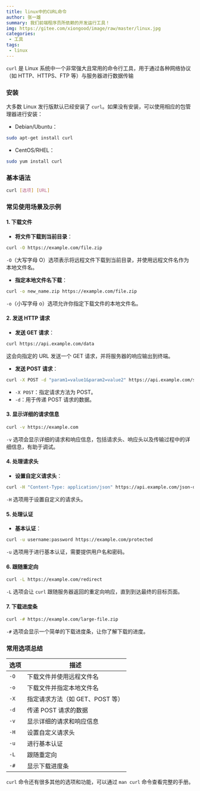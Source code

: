 ```yaml
---
title: linux中的CURL命令
author: 张一雄
summary: 我们前端程序员所依赖的开发运行工具！
img: https://gitee.com/xiongood/image/raw/master/linux.jpg
categories:
 - 工具
tags:
 - linux
---
```


`curl` 是 Linux 系统中一个非常强大且常用的命令行工具，用于通过各种网络协议（如 HTTP、HTTPS、FTP 等）与服务器进行数据传输

### 安装

大多数 Linux 发行版默认已经安装了 `curl`。如果没有安装，可以使用相应的包管理器进行安装：

- Debian/Ubuntu：

```bash
sudo apt-get install curl
```

- CentOS/RHEL：

```bash
sudo yum install curl
```

### 基本语法

```bash
curl [选项] [URL]
```

### 常见使用场景及示例

#### 1. 下载文件

- **将文件下载到当前目录**：

```bash
curl -O https://example.com/file.zip
```

`-O`（大写字母 O）选项表示将远程文件下载到当前目录，并使用远程文件名作为本地文件名。

- **指定本地文件名下载**：

```bash
curl -o new_name.zip https://example.com/file.zip
```

`-o`（小写字母 o）选项允许你指定下载文件的本地文件名。

#### 2. 发送 HTTP 请求

- **发送 GET 请求**：

```bash
curl https://api.example.com/data
```

这会向指定的 URL 发送一个 GET 请求，并将服务器的响应输出到终端。

- **发送 POST 请求**：

```bash
curl -X POST -d "param1=value1&param2=value2" https://api.example.com/submit
```

- `-X POST`：指定请求方法为 POST。
- `-d`：用于传递 POST 请求的数据。

#### 3. 显示详细的请求信息

```bash
curl -v https://example.com
```

`-v` 选项会显示详细的请求和响应信息，包括请求头、响应头以及传输过程中的详细信息，有助于调试。

#### 4. 处理请求头

- **设置自定义请求头**：

```bash
curl -H "Content-Type: application/json" https://api.example.com/json-data
```

`-H` 选项用于设置自定义的请求头。

#### 5. 处理认证

- **基本认证**：

```bash
curl -u username:password https://example.com/protected
```

`-u` 选项用于进行基本认证，需要提供用户名和密码。

#### 6. 跟随重定向

```bash
curl -L https://example.com/redirect
```

`-L` 选项会让 `curl` 跟随服务器返回的重定向响应，直到到达最终的目标页面。

#### 7. 下载进度条

```bash
curl -# https://example.com/large-file.zip
```

`-#` 选项会显示一个简单的下载进度条，让你了解下载的进度。

### 常用选项总结

| 选项 | 描述                            |
| ---- | ------------------------------- |
| `-O` | 下载文件并使用远程文件名        |
| `-o` | 下载文件并指定本地文件名        |
| `-X` | 指定请求方法（如 GET、POST 等） |
| `-d` | 传递 POST 请求的数据            |
| `-v` | 显示详细的请求和响应信息        |
| `-H` | 设置自定义请求头                |
| `-u` | 进行基本认证                    |
| `-L` | 跟随重定向                      |
| `-#` | 显示下载进度条                  |

`curl` 命令还有很多其他的选项和功能，可以通过 `man curl` 命令查看完整的手册。